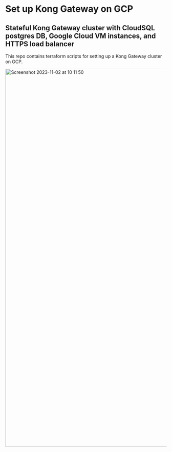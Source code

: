 # Set up Kong Gateway on GCP

## Stateful Kong Gateway cluster with CloudSQL postgres DB, Google Cloud VM instances, and HTTPS load balancer
This repo contains terraform scripts for setting up a Kong Gateway cluster on GCP. 

<img width="1179" alt="Screenshot 2023-11-02 at 10 11 50" src="https://github.com/baasbank/kong-gcp-setup/assets/26189554/fe0d7e52-b25b-4046-9611-1e7f04fe0c5b">
